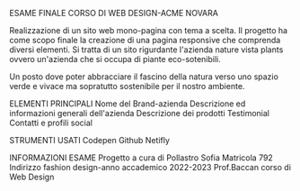 ESAME FINALE CORSO DI WEB DESIGN-ACME NOVARA

Realizzazione di un sito web mono-pagina con tema a scelta.
Il progetto ha come scopo finale la creazione di una pagina responsive che comprenda diversi elementi.
Si tratta di un sito rigurdante l'azienda nature vista plants ovvero un'azienda che si occupa di piante eco-sotenibili.

Un posto dove poter abbracciare il fascino della natura verso uno spazio verde e vivace ma sopratutto sostenibile per il nostro ambiente.

ELEMENTI PRINCIPALI
Nome del Brand-azienda
Descrizione ed informazioni generali dell'azienda
Descrizione dei prodotti
Testimonial
Contatti e profili social 

STRUMENTI USATI
Codepen
Github
Netifly

INFORMAZIONI ESAME
Progetto a cura di Pollastro Sofia 
Matricola 792
Indirizzo fashion design-anno accademico 2022-2023
Prof.Baccan corso di Web Design
